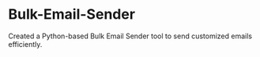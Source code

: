 # Bulk-Email-Sender
Created a Python-based Bulk Email Sender tool to send customized emails efficiently. 
